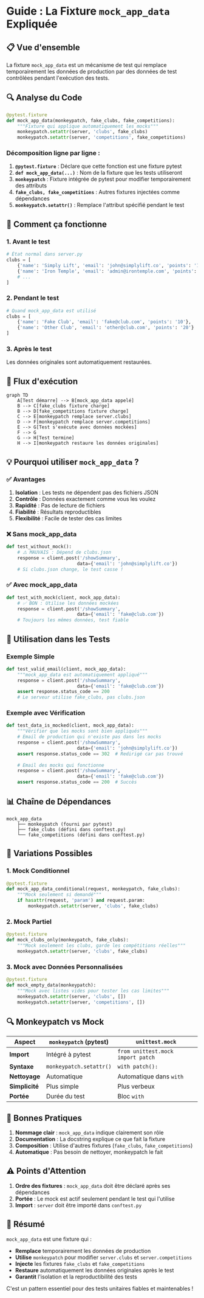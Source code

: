 # Guide : La Fixture `mock_app_data` Expliquée

## 📋 Vue d'ensemble

La fixture `mock_app_data` est un mécanisme de test qui remplace temporairement les données de production par des données de test contrôlées pendant l'exécution des tests.

## 🔍 Analyse du Code

```python
@pytest.fixture
def mock_app_data(monkeypatch, fake_clubs, fake_competitions):
    """Fixture qui applique automatiquement les mocks"""
    monkeypatch.setattr(server, 'clubs', fake_clubs)
    monkeypatch.setattr(server, 'competitions', fake_competitions)
```

### Décomposition ligne par ligne :

1. **`@pytest.fixture`** : Déclare que cette fonction est une fixture pytest
2. **`def mock_app_data(...)`** : Nom de la fixture que les tests utiliseront
3. **`monkeypatch`** : Fixture intégrée de pytest pour modifier temporairement des attributs
4. **`fake_clubs, fake_competitions`** : Autres fixtures injectées comme dépendances
5. **`monkeypatch.setattr()`** : Remplace l'attribut spécifié pendant le test

## 🎯 Comment ça fonctionne

### 1. **Avant le test**

```python
# État normal dans server.py
clubs = [
    {'name': 'Simply Lift', 'email': 'john@simplylift.co', 'points': '13'},
    {'name': 'Iron Temple', 'email': 'admin@irontemple.com', 'points': '4'},
    # ...
]
```

### 2. **Pendant le test**

```python
# Quand mock_app_data est utilisé
clubs = [
    {'name': 'Fake Club', 'email': 'fake@club.com', 'points': '10'},
    {'name': 'Other Club', 'email': 'other@club.com', 'points': '20'}
]
```

### 3. **Après le test**

Les données originales sont automatiquement restaurées.

## 🔄 Flux d'exécution

```mermaid
graph TD
    A[Test démarre] --> B[mock_app_data appelé]
    B --> C[fake_clubs fixture charge]
    B --> D[fake_competitions fixture charge]
    C --> E[monkeypatch remplace server.clubs]
    D --> F[monkeypatch remplace server.competitions]
    E --> G[Test s'exécute avec données mockées]
    F --> G
    G --> H[Test termine]
    H --> I[monkeypatch restaure les données originales]
```

## 💡 Pourquoi utiliser `mock_app_data` ?

### ✅ **Avantages**

1. **Isolation** : Les tests ne dépendent pas des fichiers JSON
2. **Contrôle** : Données exactement comme vous les voulez
3. **Rapidité** : Pas de lecture de fichiers
4. **Fiabilité** : Résultats reproductibles
5. **Flexibilité** : Facile de tester des cas limites

### ❌ **Sans mock_app_data**

```python
def test_without_mock():
    # ⚠️ MAUVAIS : Dépend de clubs.json
    response = client.post('/showSummary', 
                          data={'email': 'john@simplylift.co'})
    # Si clubs.json change, le test casse !
```

### ✅ **Avec mock_app_data**

```python
def test_with_mock(client, mock_app_data):
    # ✅ BON : Utilise les données mockées
    response = client.post('/showSummary', 
                          data={'email': 'fake@club.com'})
    # Toujours les mêmes données, test fiable
```

## 🔧 Utilisation dans les Tests

### Exemple Simple

```python
def test_valid_email(client, mock_app_data):
    """mock_app_data est automatiquement appliqué"""
    response = client.post('/showSummary', 
                          data={'email': 'fake@club.com'})
    assert response.status_code == 200
    # Le serveur utilise fake_clubs, pas clubs.json
```

### Exemple avec Vérification

```python
def test_data_is_mocked(client, mock_app_data):
    """Vérifier que les mocks sont bien appliqués"""
    # Email de production qui n'existe pas dans les mocks
    response = client.post('/showSummary', 
                          data={'email': 'john@simplylift.co'})
    assert response.status_code == 302  # Redirigé car pas trouvé
    
    # Email des mocks qui fonctionne
    response = client.post('/showSummary', 
                          data={'email': 'fake@club.com'})
    assert response.status_code == 200  # Succès
```

## 📊 Chaîne de Dépendances

```
mock_app_data
    ├── monkeypatch (fourni par pytest)
    ├── fake_clubs (défini dans conftest.py)
    └── fake_competitions (défini dans conftest.py)
```

## 🎨 Variations Possibles

### 1. **Mock Conditionnel**

```python
@pytest.fixture
def mock_app_data_conditional(request, monkeypatch, fake_clubs):
    """Mock seulement si demandé"""
    if hasattr(request, 'param') and request.param:
        monkeypatch.setattr(server, 'clubs', fake_clubs)
```

### 2. **Mock Partiel**

```python
@pytest.fixture
def mock_clubs_only(monkeypatch, fake_clubs):
    """Mock seulement les clubs, garde les compétitions réelles"""
    monkeypatch.setattr(server, 'clubs', fake_clubs)
```

### 3. **Mock avec Données Personnalisées**

```python
@pytest.fixture
def mock_empty_data(monkeypatch):
    """Mock avec listes vides pour tester les cas limites"""
    monkeypatch.setattr(server, 'clubs', [])
    monkeypatch.setattr(server, 'competitions', [])
```

## 🔍 Monkeypatch vs Mock

| Aspect | `monkeypatch` (pytest) | `unittest.mock` |
|--------|------------------------|-----------------|
| **Import** | Intégré à pytest | `from unittest.mock import patch` |
| **Syntaxe** | `monkeypatch.setattr()` | `with patch():` |
| **Nettoyage** | Automatique | Automatique dans `with` |
| **Simplicité** | Plus simple | Plus verbeux |
| **Portée** | Durée du test | Bloc `with` |

## 📝 Bonnes Pratiques

1. **Nommage clair** : `mock_app_data` indique clairement son rôle
2. **Documentation** : La docstring explique ce que fait la fixture
3. **Composition** : Utilise d'autres fixtures (`fake_clubs`, `fake_competitions`)
4. **Automatique** : Pas besoin de nettoyer, monkeypatch le fait

## ⚠️ Points d'Attention

1. **Ordre des fixtures** : `mock_app_data` doit être déclaré après ses dépendances
2. **Portée** : Le mock est actif seulement pendant le test qui l'utilise
3. **Import** : `server` doit être importé dans `conftest.py`

## 🚀 Résumé

`mock_app_data` est une fixture qui :
- **Remplace** temporairement les données de production
- **Utilise** `monkeypatch` pour modifier `server.clubs` et `server.competitions`
- **Injecte** les fixtures `fake_clubs` et `fake_competitions`
- **Restaure** automatiquement les données originales après le test
- **Garantit** l'isolation et la reproductibilité des tests

C'est un pattern essentiel pour des tests unitaires fiables et maintenables !